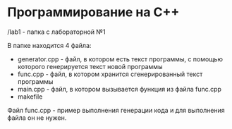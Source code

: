 # Программирование на C++

/lab1 - папка с лабораторной №1

В папке находится 4 файла:

 - generator.cpp - файл, в котором есть текст программы, с помощью которого генерируется текст новой программы
 - func.cpp - файл, в котором хранится сгенерированный текст программы
 - main.cpp - файл, в котором вызывается функция из файла func.cpp
 - makefile

Файл func.cpp - пример выполнения генерации кода и для выполнения файла он не нужен.
